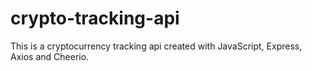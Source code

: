 ﻿# crypto-tracking-api

This is a cryptocurrency tracking api created with JavaScript, Express, Axios and Cheerio.
